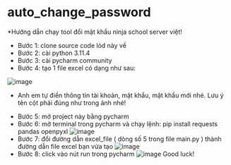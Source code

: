 ﻿# auto_change_password
*Hướng dẫn chạy tool đổi mật khẩu ninja school server việt!

- Bước 1: clone source code lỏd này về
- Bước 2: cài python 3.11.4
- Bước 3: cài pycharm community 
- Bước 4: tạo 1 file excel có dạng như sau:

![image](https://github.com/phuongnam201/auto_change_password/assets/99521352/39bfe052-88c7-43cc-8800-49ec2c49d006) 
  + Anh em tự điền thông tin tài khoản, mật khẩu, mật khẩu mới nhé. Lưu ý tên cột phải đúng như trong ảnh nhé!
- Bước 5: mở project này bằng pycharm
- Bước 6: mở terminal trong pycharm và chạy lệnh: pip install requests pandas openpyxl
![image](https://github.com/phuongnam201/auto_change_password/assets/99521352/fcb4e3b3-314e-4dc4-8b58-d11cb8adf3d7)
- Bước 7: đổi đường dẫn excel_file ( dòng số 5 trong file main.py ) thành đường dẫn file excel bạn vừa tạo
![image](https://github.com/phuongnam201/auto_change_password/assets/99521352/4fe8c673-e2f2-41e0-bb49-4acf1506647f)
- Bước 8: click vào nút run trong pycharm
![image](https://github.com/phuongnam201/auto_change_password/assets/99521352/db8ea33e-b3cc-4e1c-896d-40e236445e41)
Good luck!
